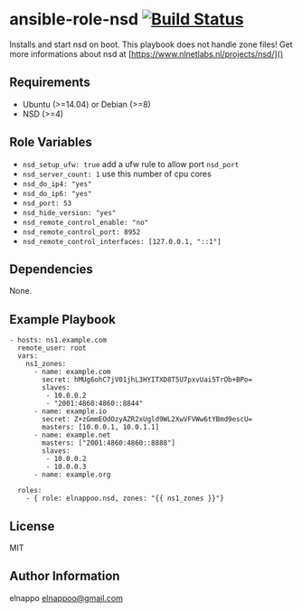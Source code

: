 # ansible-role-nsd [![Build Status](https://travis-ci.org/elnappo/ansible-role-nsd.svg?branch=master)](https://travis-ci.org/elnappo/ansible-role-nsd)
Installs and start nsd on boot. This playbook does not handle zone files! Get more informations about nsd at [https://www.nlnetlabs.nl/projects/nsd/]()

## Requirements
* Ubuntu (>=14.04) or Debian (>=8)
* NSD (>=4)

## Role Variables
* `nsd_setup_ufw: true` add a ufw rule to allow port `nsd_port`
* `nsd_server_count: 1` use this number of cpu cores
* `nsd_do_ip4: "yes"`
* `nsd_do_ip6: "yes"`
* `nsd_port: 53`
* `nsd_hide_version: "yes"`
* `nsd_remote_control_enable: "no"`
* `nsd_remote_control_port: 8952`
* `nsd_remote_control_interfaces: [127.0.0.1, "::1"]`

## Dependencies
None.

## Example Playbook
    - hosts: ns1.example.com
	  remote_user: root
	  vars:
	    ns1_zones:
	      - name: example.com
	        secret: hMUg6ohC7jV01jhL3HYITXD8T5U7pxvUai5TrOb+BPo=
	        slaves:
	         - 10.0.0.2
	         - "2001:4860:4860::8844"
	      - name: example.io
	        secret: Z+zGmmEOdOzyAZR2xUgld9WL2XwVFVWw6tYBmd9escU=
	        masters: [10.0.0.1, 10.0.1.1]
	      - name: example.net
	        masters: ["2001:4860:4860::8888"]
	        slaves:
	         - 10.0.0.2
	         - 10.0.0.3
	      - name: example.org
	  
	  roles:
	    - { role: elnappoo.nsd, zones: "{{ ns1_zones }}"}

## License
MIT

## Author Information
elnappo <elnappoo@gmail.com>
